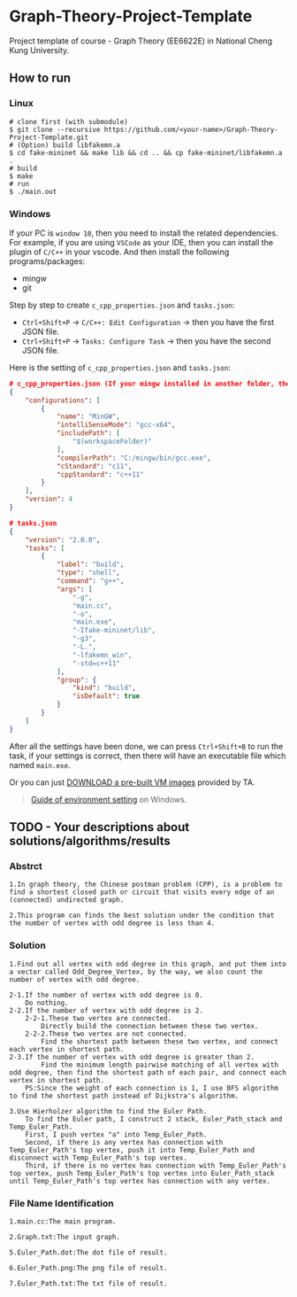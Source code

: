# Graph-Theory-Project-Template
Project template of course - Graph Theory (EE6622E) in National Cheng Kung University.

## How to run

### Linux

```
# clone first (with submodule)
$ git clone --recursive https://github.com/<your-name>/Graph-Theory-Project-Template.git
# (Option) build libfakemn.a
$ cd fake-mininet && make lib && cd .. && cp fake-mininet/libfakemn.a .
# build
$ make 
# run 
$ ./main.out
```

### Windows

If your PC is `window 10`, then you need to install the related dependencies. For example, if you are using `VSCode` as your IDE, then you can install the plugin of `C/C++` in your vscode. And then install the following programs/packages:
* mingw
* git

Step by step to create `c_cpp_properties.json` and `tasks.json`:
* `Ctrl+Shift+P` -> `C/C++: Edit Configuration` -> then you have the first JSON file.
* `Ctrl+Shift+P` -> `Tasks: Configure Task` -> then you have the second JSON file.

Here is the setting of `c_cpp_properties.json` and `tasks.json`:
```json
# c_cpp_properties.json (If your mingw installed in another folder, then you have to change the value in `compilterPath`)
{
    "configurations": [
        {
            "name": "MinGW",
            "intelliSenseMode": "gcc-x64",
            "includePath": [
                "$(workspaceFolder)"
            ],
            "compilerPath": "C:/mingw/bin/gcc.exe",
            "cStandard": "c11",
            "cppStandard": "c++11"
        }
    ],
    "version": 4
}

# tasks.json
{
    "version": "2.0.0",
    "tasks": [
        {
            "label": "build",
            "type": "shell",
            "command": "g++",
            "args": [
                "-g",
                "main.cc",
                "-o",
                "main.exe",
                "-Ifake-mininet/lib",
                "-g3",
                "-L.",
                "-lfakemn_win",
                "-std=c++11"
            ],
            "group": {
                "kind": "build",
                "isDefault": true
            }
        }
    ]
}
```

After all the settings have been done, we can press `Ctrl+Shift+B` to run the task, if your settings is correct, then there will have an executable file which named `main.exe`.

Or you can just [DOWNLOAD a pre-built VM images](http://gofile.me/39GpL/XU5tznyO6) provided by TA.

> [Guide of environment setting](https://hackmd.io/-5WZQC-1QqOeV3KUX65tEw?view) on Windows.

## TODO - Your descriptions about solutions/algorithms/results


### Abstrct
    
    1.In graph theory, the Chinese postman problem (CPP), is a problem to find a shortest closed path or circuit that visits every edge of an (connected) undirected graph.

    2.This program can finds the best solution under the condition that the number of vertex with odd degree is less than 4.


### Solution

    1.Find out all vertex with odd degree in this graph, and put them into a vector called Odd_Degree_Vertex, by the way, we also count the number of vertex with odd degree.

    2-1.If the number of vertex with odd degree is 0.
        Do nothing.
    2-2.If the number of vertex with odd degree is 2.
        2-2-1.These two vertex are connected.
            Directly build the connection between these two vertex.
        2-2-2.These two vertex are not connected.
            Find the shortest path between these two vertex, and connect each vertex in shortest path.
    2-3.If the number of vertex with odd degree is greater than 2.
            Find the minimum length pairwise matching of all vertex with odd degree, then find the shortest path of each pair, and connect each vertex in shortest path.
        PS:Since the weight of each connection is 1, I use BFS algorithm to find the shortest path instead of Dijkstra's algorithm.
    
    3.Use Hierholzer algorithm to find the Euler Path.
        To find the Euler path, I construct 2 stack, Euler_Path_stack and Temp_Euler_Path.
        First, I push vertex "a" into Temp_Euler_Path. 
        Second, if there is any vertex has connection with Temp_Euler_Path's top vertex, push it into Temp_Euler_Path and disconnect with Temp_Euler_Path's top vertex.
        Third, if there is no vertex has connection with Temp_Euler_Path's top vertex, push Temp_Euler_Path's top vertex into Euler_Path_stack until Temp_Euler_Path's top vertex has connection with any vertex. 


### File Name Identification
    
    1.main.cc:The main program.
    
    2.Graph.txt:The input graph.
    
    5.Euler_Path.dot:The dot file of result.
    
    6.Euler_Path.png:The png file of result.
    
    7.Euler_Path.txt:The txt file of result.


















